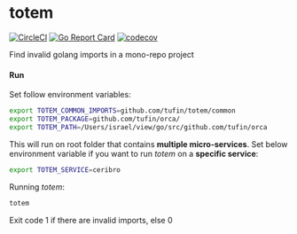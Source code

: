 # totem

[![CircleCI](https://circleci.com/gh/Tufin/totem.svg?style=shield)](https://circleci.com/gh/Tufin/totem)
[![Go Report Card](https://goreportcard.com/badge/github.com/tufin/totem)](https://goreportcard.com/report/github.com/tufin/totem)
[![codecov](https://codecov.io/gh/Tufin/totem/branch/master/graph/badge.svg)](https://codecov.io/gh/Tufin/totem)

Find invalid golang imports in a mono-repo project

#### Run
Set follow environment variables:
```bash
export TOTEM_COMMON_IMPORTS=github.com/tufin/totem/common
export TOTEM_PACKAGE=github.com/tufin/orca/
export TOTEM_PATH=/Users/israel/view/go/src/github.com/tufin/orca
```
This will run on root folder that contains **multiple micro-services**.
Set below environment variable if you want to run _totem_ on a **specific service**:
```bash
export TOTEM_SERVICE=ceribro
```
Running _totem_:
```bash
totem
```
Exit code 1 if there are invalid imports, else 0
